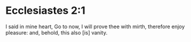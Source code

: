 # Ecclesiastes 2:1

I said in mine heart, Go to now, I will prove thee with mirth, therefore enjoy pleasure: and, behold, this also [is] vanity.